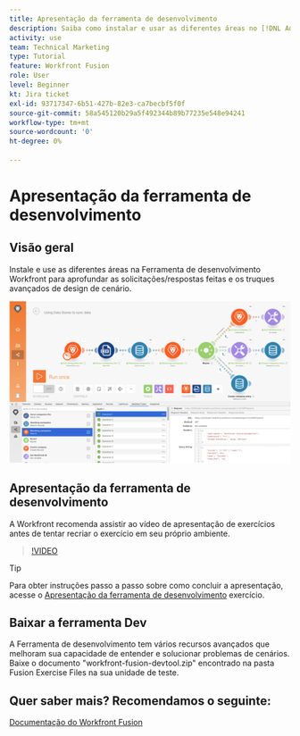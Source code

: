 ```yaml
---
title: Apresentação da ferramenta de desenvolvimento
description: Saiba como instalar e usar as diferentes áreas no [!DNL Adobe Workfront Fusion Dev Tool] mergulhe mais fundo nos truques de design de cenário avançado.
activity: use
team: Technical Marketing
type: Tutorial
feature: Workfront Fusion
role: User
level: Beginner
kt: Jira ticket
exl-id: 93717347-6b51-427b-82e3-ca7becbf5f0f
source-git-commit: 58a545120b29a5f492344b89b77235e548e94241
workflow-type: tm+mt
source-wordcount: '0'
ht-degree: 0%

---
```


# Apresentação da ferramenta de desenvolvimento

## Visão geral

Instale e use as diferentes áreas na Ferramenta de desenvolvimento Workfront para aprofundar as solicitações/respostas feitas e os truques avançados de design de cenário.

![Uma imagem de um cenário do Fusion e da ferramenta dev](assets/troubleshooting-and-error-handling-1.png)

## Apresentação da ferramenta de desenvolvimento

A Workfront recomenda assistir ao vídeo de apresentação de exercícios antes de tentar recriar o exercício em seu próprio ambiente.

>[!VIDEO](https://video.tv.adobe.com/v/335303/?quality=12)

>[!TIP]
>
>Para obter instruções passo a passo sobre como concluir a apresentação, acesse o [Apresentação da ferramenta de desenvolvimento](https://experienceleague.adobe.com/docs/workfront-learn/tutorials-workfront/fusion/exercises/devtool.html?lang=en) exercício.


## Baixar a ferramenta Dev

A Ferramenta de desenvolvimento tem vários recursos avançados que melhoram sua capacidade de entender e solucionar problemas de cenários. Baixe o documento &quot;workfront-fusion-devtool.zip&quot; encontrado na pasta Fusion Exercise Files na sua unidade de teste.



## Quer saber mais? Recomendamos o seguinte:

[Documentação do Workfront Fusion](https://experienceleague.adobe.com/docs/workfront/using/adobe-workfront-fusion/workfront-fusion-2.html?lang=en)
